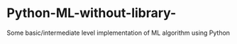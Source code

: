 # Python-ML-without-library-

Some basic/intermediate level implementation of ML algorithm using Python

